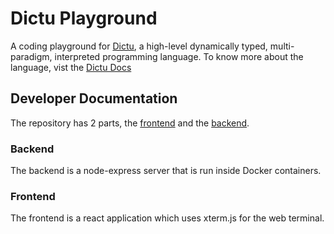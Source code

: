 # Dictu Playground

A coding playground for [Dictu](https://github.com/dictu-lang/Dictu), a high-level dynamically typed, multi-paradigm, interpreted programming language. To know more about the language, vist the [Dictu Docs](https://dictu-lang.com/)

## Developer Documentation

The repository has 2 parts, the [frontend](https://github.com/avinashupadhya99/Dictu-Playground/tree/develop/frontend) and the [backend](https://github.com/avinashupadhya99/Dictu-Playground/tree/develop/backend).

### Backend

The backend is a node-express server that is run inside Docker containers.

### Frontend

The frontend is a react application which uses xterm.js for the web terminal.